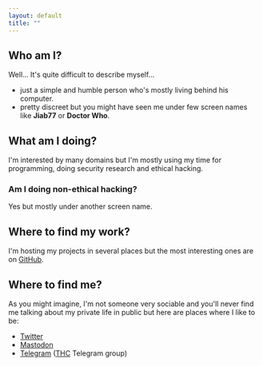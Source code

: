 ```yaml
---
layout: default
title: ""
---
```


## Who am I?

Well... It's quite difficult to describe myself...

* just a simple and humble person who's mostly living behind his computer.
* pretty discreet but you might have seen me under few screen names like __Jiab77__ or __Doctor Who__.

## What am I doing?

I'm interested by many domains but I'm mostly using my time for programming, doing security research and ethical hacking.

### Am I doing non-ethical hacking?

Yes but mostly under another screen name.

## Where to find my work?

I'm hosting my projects in several places but the most interesting ones are on [GitHub](https://github.com/Jiab77).

## Where to find me?

As you might imagine, I'm not someone very sociable and you'll never find me talking about my private life in public but here are places where I like to be:

* [Twitter](https://twitter.com/jiab77)
* [Mastodon](https://ioc.exchange/@jiab77)
* [Telegram](https://t.me/thcorg) ([THC](https://www.thc.org/) Telegram group)
